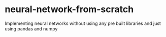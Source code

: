 # neural-network-from-scratch
Implementing neural networks without using any pre built libraries and just using pandas and numpy
